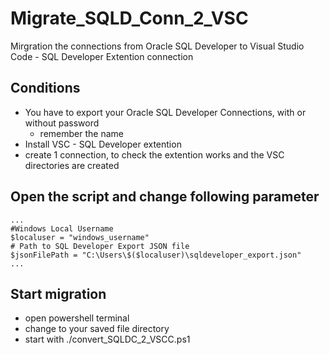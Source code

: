 # Migrate_SQLD_Conn_2_VSC
Mirgration the connections from Oracle SQL Developer to Visual Studio Code - SQL Developer Extention connection

## Conditions
* You have to export your Oracle SQL Developer Connections, with or without password
  * remember the name
* Install VSC - SQL Developer extention
* create 1 connection, to check the extention works and the VSC directories are created

## Open the script and change following parameter
```
...
#Windows Local Username
$localuser = "windows_username"
# Path to SQL Developer Export JSON file 
$jsonFilePath = "C:\Users\$($localuser)\sqldeveloper_export.json"
...
```

## Start migration
* open powershell terminal
* change to your saved file directory
* start with ./convert_SQLDC_2_VSCC.ps1
